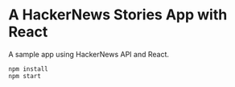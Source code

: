 # A HackerNews Stories App with React

A sample app using HackerNews API and React.

```
npm install
npm start
```
